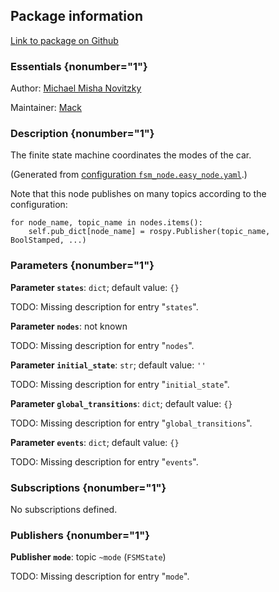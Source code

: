 <div id='fsm-autogenerated' markdown='1'>


<!-- do not edit this file, autogenerated -->

## Package information 

[Link to package on Github](github:org=duckietown,repo=Software,path=20-indefinite-navigation/fsm,branch=master)

### Essentials {nonumber="1"}

Author: [Michael Misha Novitzky](mailto:novitzky@mit.edu)

Maintainer: [Mack](mailto:mack@duckietown.org)

### Description {nonumber="1"}

The finite state machine coordinates the modes of the car.



</div>

<!-- file start -->

<div id='fsm-fsm_node-autogenerated' markdown='1'>


<!-- do not edit this file, autogenerated -->

(Generated from [configuration `fsm_node.easy_node.yaml`](github:org=duckietown,repo=Software,path=fsm_node.easy_node.yaml,branch=master).)

Note that this node publishes on many topics according to the configuration:

    for node_name, topic_name in nodes.items():
        self.pub_dict[node_name] = rospy.Publisher(topic_name, BoolStamped, ...)


### Parameters {nonumber="1"}

**Parameter `states`**: `dict`; default value: `{}`

TODO: Missing description for entry "`states`".

**Parameter `nodes`**: not known

TODO: Missing description for entry "`nodes`".

**Parameter `initial_state`**: `str`; default value: `''`

TODO: Missing description for entry "`initial_state`".

**Parameter `global_transitions`**: `dict`; default value: `{}`

TODO: Missing description for entry "`global_transitions`".

**Parameter `events`**: `dict`; default value: `{}`

TODO: Missing description for entry "`events`".

### Subscriptions {nonumber="1"}

No subscriptions defined.

### Publishers {nonumber="1"}

**Publisher `mode`**: topic `~mode` (`FSMState`)

TODO: Missing description for entry "`mode`".



</div>